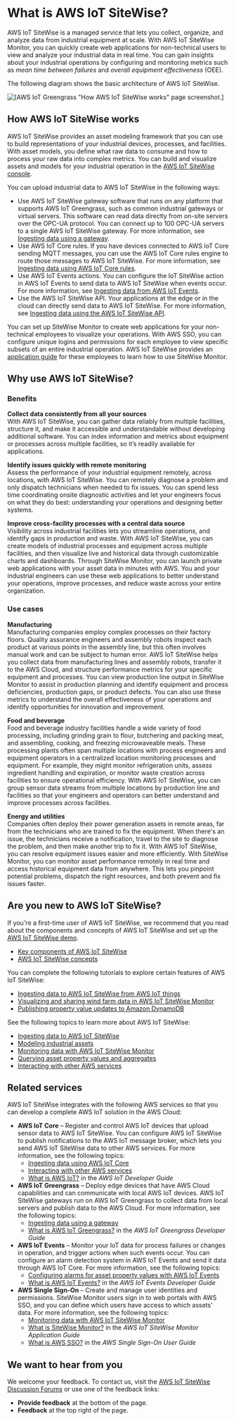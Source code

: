 # What is AWS IoT SiteWise?<a name="what-is-sitewise"></a>

AWS IoT SiteWise is a managed service that lets you collect, organize, and analyze data from industrial equipment at scale\. With AWS IoT SiteWise Monitor, you can quickly create web applications for non\-technical users to view and analyze your industrial data in real time\. You can gain insights about your industrial operations by configuring and monitoring metrics such as *mean time between failures* and *overall equipment effectiveness* \(OEE\)\.

The following diagram shows the basic architecture of AWS IoT SiteWise\.

![\[AWS IoT Greengrass "How AWS IoT SiteWise works" page screenshot.\]](http://docs.aws.amazon.com/iot-sitewise/latest/userguide/images/how-sitewise-works.png)

## How AWS IoT SiteWise works<a name="how-sitewise-works"></a>

AWS IoT SiteWise provides an asset modeling framework that you can use to build representations of your industrial devices, processes, and facilities\. With asset models, you define what raw data to consume and how to process your raw data into complex metrics\. You can build and visualize assets and models for your industrial operation in the [AWS IoT SiteWise console](https://console.aws.amazon.com/iotsitewise/)\.

You can upload industrial data to AWS IoT SiteWise in the following ways:
+ Use AWS IoT SiteWise gateway software that runs on any platform that supports AWS IoT Greengrass, such as common industrial gateways or virtual servers\. This software can read data directly from on\-site servers over the OPC\-UA protocol\. You can connect up to 100 OPC\-UA servers to a single AWS IoT SiteWise gateway\. For more information, see [Ingesting data using a gateway](gateways.md)\.
+ Use AWS IoT Core rules\. If you have devices connected to AWS IoT Core sending MQTT messages, you can use the AWS IoT Core rules engine to route those messages to AWS IoT SiteWise\. For more information, see [Ingesting data using AWS IoT Core rules](iot-rules.md)\.
+ Use AWS IoT Events actions\. You can configure the IoT SiteWise action in AWS IoT Events to send data to AWS IoT SiteWise when events occur\. For more information, see [Ingesting data from AWS IoT Events](iot-events.md)\.
+ Use the AWS IoT SiteWise API\. Your applications at the edge or in the cloud can directly send data to AWS IoT SiteWise\. For more information, see [Ingesting data using the AWS IoT SiteWise API](ingest-api.md)\.

You can set up SiteWise Monitor to create web applications for your non\-technical employees to visualize your operations\. With AWS SSO, you can configure unique logins and permissions for each employee to view specific subsets of an entire industrial operation\. AWS IoT SiteWise provides an [application guide](https://docs.aws.amazon.com/iot-sitewise/latest/appguide/) for these employees to learn how to use SiteWise Monitor\.

## Why use AWS IoT SiteWise?<a name="why-use-sitewise"></a>

### Benefits<a name="sitewise-benefits"></a>

**Collect data consistently from all your sources**  
With AWS IoT SiteWise, you can gather data reliably from multiple facilities, structure it, and make it accessible and understandable without developing additional software\. You can index information and metrics about equipment or processes across multiple facilities, so it’s readily available for applications\.

**Identify issues quickly with remote monitoring**  
Assess the performance of your industrial equipment remotely, across locations, with AWS IoT SiteWise\. You can remotely diagnose a problem and only dispatch technicians when needed to fix issues\. You can spend less time coordinating onsite diagnostic activities and let your engineers focus on what they do best: understanding your operations and designing better systems\.

**Improve cross\-facility processes with a central data source**  
Visibility across industrial facilities lets you streamline operations, and identify gaps in production and waste\. With AWS IoT SiteWise, you can create models of industrial processes and equipment across multiple facilities, and then visualize live and historical data through customizable charts and dashboards\. Through SiteWise Monitor, you can launch private web applications with your asset data in minutes with AWS\. You and your industrial engineers can use these web applications to better understand your operations, improve processes, and reduce waste across your entire organization\.

### Use cases<a name="sitewise-use-cases"></a>

**Manufacturing**  
Manufacturing companies employ complex processes on their factory floors\. Quality assurance engineers and assembly robots inspect each product at various points in the assembly line, but this often involves manual work and can be subject to human error\. AWS IoT SiteWise helps you collect data from manufacturing lines and assembly robots, transfer it to the AWS Cloud, and structure performance metrics for your specific equipment and processes\. You can view production line output in SiteWise Monitor to assist in production planning and identify equipment and process deficiencies, production gaps, or product defects\. You can also use these metrics to understand the overall effectiveness of your operations and identify opportunities for innovation and improvement\.

**Food and beverage**  
Food and beverage industry facilities handle a wide variety of food processing, including grinding grain to flour, butchering and packing meat, and assembling, cooking, and freezing microwaveable meals\. These processing plants often span multiple locations with process engineers and equipment operators in a centralized location monitoring processes and equipment\. For example, they might monitor refrigeration units, assess ingredient handling and expiration, or monitor waste creation across facilities to ensure operational efficiency\. With AWS IoT SiteWise, you can group sensor data streams from multiple locations by production line and facilities so that your engineers and operators can better understand and improve processes across facilities\.

**Energy and utilities**  
Companies often deploy their power generation assets in remote areas, far from the technicians who are trained to fix the equipment\. When there's an issue, the technicians receive a notification, travel to the site to diagnose the problem, and then make another trip to fix it\. With AWS IoT SiteWise, you can resolve equipment issues easier and more efficiently\. With SiteWise Monitor, you can monitor asset performance remotely in real time and access historical equipment data from anywhere\. This lets you pinpoint potential problems, dispatch the right resources, and both prevent and fix issues faster\. 

## Are you new to AWS IoT SiteWise?<a name="first-time-user"></a>

If you're a first\-time user of AWS IoT SiteWise, we recommend that you read about the components and concepts of AWS IoT SiteWise and set up the [AWS IoT SiteWise demo](getting-started.md#requirements)\.
+ [Key components of AWS IoT SiteWise](feature-overview.md)
+ [AWS IoT SiteWise concepts](concept-overview.md)

You can complete the following tutorials to explore certain features of AWS IoT SiteWise:
+ [Ingesting data to AWS IoT SiteWise from AWS IoT things](ingest-data-from-iot-things.md)
+ [Visualizing and sharing wind farm data in AWS IoT SiteWise Monitor](monitor-wind-farm.md)
+ [Publishing property value updates to Amazon DynamoDB](publish-to-amazon-dynamodb.md)

See the following topics to learn more about AWS IoT SiteWise:
+ [Ingesting data to AWS IoT SiteWise](industrial-data-ingestion.md)
+ [Modeling industrial assets](industrial-asset-models.md)
+ [Monitoring data with AWS IoT SiteWise Monitor](monitor-data.md)
+ [Querying asset property values and aggregates](query-industrial-data.md)
+ [Interacting with other AWS services](interact-with-other-services.md)

## Related services<a name="related-services"></a>

AWS IoT SiteWise integrates with the following AWS services so that you can develop a complete AWS IoT solution in the AWS Cloud:
+ **AWS IoT Core** – Register and control AWS IoT devices that upload sensor data to AWS IoT SiteWise\. You can configure AWS IoT SiteWise to publish notifications to the AWS IoT message broker, which lets you send AWS IoT SiteWise data to other AWS services\. For more information, see the following topics:
  + [Ingesting data using AWS IoT Core](iot-rules.md)
  + [Interacting with other AWS services](interact-with-other-services.md)
  + [What is AWS IoT?](https://docs.aws.amazon.com/iot/latest/developerguide/) in the *AWS IoT Developer Guide*
+ **AWS IoT Greengrass** – Deploy edge devices that have AWS Cloud capabilities and can communicate with local AWS IoT devices\. AWS IoT SiteWise gateways run on AWS IoT Greengrass to collect data from local servers and publish data to the AWS Cloud\. For more information, see the following topics:
  + [Ingesting data using a gateway](gateways.md)
  + [What is AWS IoT Greengrass?](https://docs.aws.amazon.com/greengrass/latest/developerguide/) in the *AWS IoT Greengrass Developer Guide*
+ **AWS IoT Events** – Monitor your IoT data for process failures or changes in operation, and trigger actions when such events occur\. You can configure an alarm detection system in AWS IoT Events and send it data through AWS IoT Core\. For more information, see the following topics:
  + [Configuring alarms for asset property values with AWS IoT Events](iot-events-alarms.md)
  + [What is AWS IoT Events?](https://docs.aws.amazon.com/iotevents/latest/developerguide/) in the *AWS IoT Events Developer Guide*
+ **AWS Single Sign\-On** – Create and manage user identities and permissions\. SiteWise Monitor users sign in to web portals with AWS SSO, and you can define which users have access to which assets' data\. For more information, see the following topics:
  + [Monitoring data with AWS IoT SiteWise Monitor](monitor-data.md)
  + [What is SiteWise Monitor?](https://docs.aws.amazon.com/iot-sitewise/latest/appguide/) in the *AWS IoT SiteWise Monitor Application Guide*
  + [What is AWS SSO?](https://docs.aws.amazon.com/singlesignon/latest/userguide/) in the *AWS Single Sign\-On User Guide*

## We want to hear from you<a name="contact-us"></a>

We welcome your feedback\. To contact us, visit the [AWS IoT SiteWise Discussion Forums](https://forums.aws.amazon.com/forum.jspa?forumID=336) or use one of the feedback links:
+ **Provide feedback** at the bottom of the page\.
+ **Feedback** at the top right of the page\.